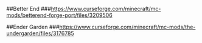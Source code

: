##Better End
###https://www.curseforge.com/minecraft/mc-mods/betterend-forge-port/files/3209506

##Ender Garden
###https://www.curseforge.com/minecraft/mc-mods/the-undergarden/files/3176785

